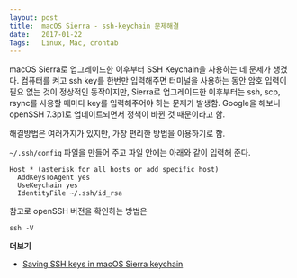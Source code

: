 ```yaml
---
layout: post
title:  macOS Sierra - ssh-keychain 문제해결
date:   2017-01-22
Tags:   Linux, Mac, crontab 
---
```


macOS Sierra로 업그레이드한 이후부터 SSH Keychain을 사용하는 데 문제가 생겼다. 컴퓨터를 켜고 ssh key를 한번만 입력해주면 터미널을 사용하는 동안 암호 입력이 필요 없는 것이 정상적인 동작이지만, Sierra로 업그레이드한 이후부터는 ssh, scp, rsync를 사용할 때마다 key를 입력해주어야 하는 문제가 발생함. Google을 해보니 openSSH 7.3p1로 업데이트되면서 정책이 바뀐 것 때문이라고 함.

해결방법은 여러가지가 있지만, 가장 편리한 방법을 이용하기로 함.

`~/.ssh/config` 파일을 만들어 주고 파일 안에는 아래와 같이 입력해 준다.

```
Host * (asterisk for all hosts or add specific host)
  AddKeysToAgent yes
  UseKeychain yes
  IdentityFile ~/.ssh/id_rsa
```

참고로 openSSH 버전을 확인하는 방법은

```
ssh -V
```


**더보기**

- [Saving SSH keys in macOS Sierra keychain][1]

[1]:	https://github.com/jirsbek/SSH-keys-in-macOS-Sierra-keychain